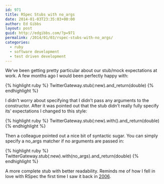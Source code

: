 ```yaml
---
id: 971
title: RSpec Stubs with no_args
date: 2014-01-03T23:35:03+00:00
author: Ed Gibbs
layout: post
guid: http://edgibbs.com/?p=971
permalink: /2014/01/03/rspec-stubs-with-no_args/
categories:
  - ruby
  - software development
  - test driven development
---
```

We&#8217;ve been getting pretty particular about our stub/mock expectations at work. A few months ago I would been perfectly happy with:

{% highlight ruby %}
TwitterGateway.stub(:new).and_return(double)
{% endhighlight %}

I didn&#8217;t worry about specifying that I didn&#8217;t pass any arguments to the constructor. After it was pointed out that the stub didn&#8217;t really fully specify its&#8217; expectations I changed to this style:

{% highlight ruby %}
TwitterGateway.stub(:new).with().and_return(double)
{% endhighlight %}

Then a colleague pointed out a nice bit of syntactic sugar. You can simply specify a no_args matcher if no arguments are passed in:

{% highlight ruby %}
TwitterGateway.stub(:new).with(no_args).and_return(double)
{% endhighlight %}

A more complete stub with better readability. Reminds me of how I fell in love with RSpec the first time I saw it back in [2006](http://edgibbs.com/2007/12/02/jbehave-and-rspec-history/).
